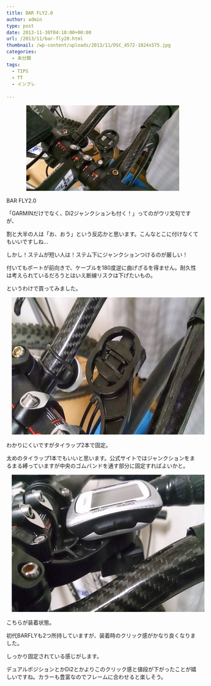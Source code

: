 ```yaml
---
title: BAR FLY2.0
author: admin
type: post
date: 2013-11-30T04:10:00+00:00
url: /2013/11/bar-fly20.html
thumbnail: /wp-content/uploads/2013/11/DSC_4572-1024x575.jpg
categories:
  - 未分類
tags:
  - TIPS
  - TT
  - インプレ

---
```

<div class="separator" style="clear: both; text-align: center;">
  <a href="/wp-content/uploads/2013/11/DSC_4572-1024x575.jpg" imageanchor="1" style="margin-left: 1em; margin-right: 1em;"><img border="0" src="/wp-content/uploads/2013/11/DSC_4572-1024x575.jpg" height="223" width="400" /></a>
</div>

BAR FLY2.0

「GARMINだけでなく、Di2ジャンクションも付く！」ってのがウリ文句ですが、

割と大半の人は「お、おう」という反応かと思います。こんなとこに付けなくてもいいですしね…

しかし！ステムが短い人は！ステム下にジャンクションつけるのが厳しい！

付いてもポートが前向きで、ケーブルを180度逆に曲げざるを得ません。耐久性は考えられているだろうとはいえ断線リスクは下げたいもの。

というわけで買ってみました。



<div class="separator" style="clear: both; text-align: center;">
  <a href="/wp-content/uploads/2013/11/DSC_4578-1024x575.jpg" imageanchor="1" style="margin-left: 1em; margin-right: 1em;"><img border="0" src="/wp-content/uploads/2013/11/DSC_4578-1024x575.jpg" height="358" width="640" /></a>
</div>

わかりにくいですがタイラップ2本で固定。

太めのタイラップ1本でもいいと思います。公式サイトではジャンクションをまるまる縛っていますが中央のゴムバンドを通す部分に固定すればよいかと。

<div class="separator" style="clear: both; text-align: center;">
</div>



<div class="separator" style="clear: both; text-align: center;">
  <a href="/wp-content/uploads/2013/11/DSC_4584-1024x575.jpg" imageanchor="1" style="margin-left: 1em; margin-right: 1em;"><img border="0" src="/wp-content/uploads/2013/11/DSC_4584-1024x575.jpg" height="358" width="640" /></a>
</div>

こちらが装着状態。

初代BARFLYも2つ所持していますが、装着時のクリック感がかなり良くなりました。

しっかり固定されている感じがします。

デュアルポジションとかDi2とかよりこのクリック感と値段が下がったことが嬉しいですね。カラーも豊富なのでフレームに合わせると楽しそう。
